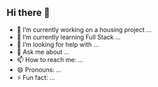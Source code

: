 ## Hi there 👋

- 🔭 I’m currently working on a housing project ...
- 🌱 I’m currently learning Full Stack ...
- 🤔 I’m looking for help with ...
- 💬 Ask me about ...
- 📫 How to reach me: ...
- 😄 Pronouns: ...
- ⚡ Fun fact: ...
